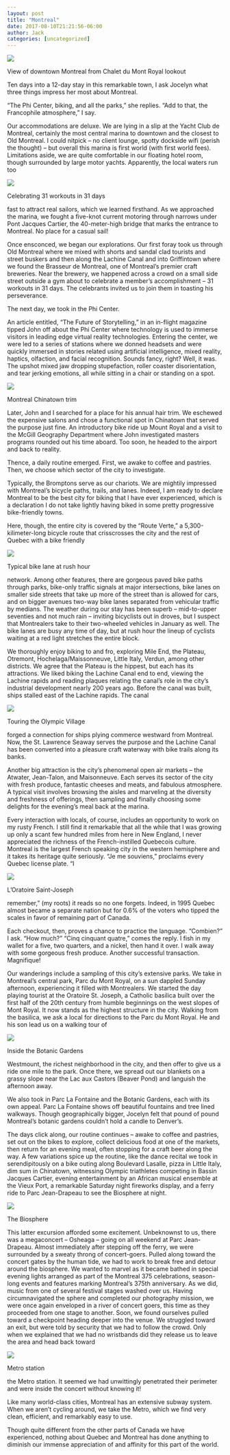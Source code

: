 ```yaml
---
layout: post
title: "Montreal"
date: 2017-08-10T21:21:56-06:00
author: Jack
categories: [uncategorized]
---
```


[![](http://windleblo.com/wp-content/uploads/2017/08/IMG_4452-300x225.jpg)](/wp-content/uploads/2017/08/IMG_4452.jpg)

View of downtown Montreal from Chalet du Mont Royal lookout

Ten days into a 12-day stay in this remarkable town, I ask Jocelyn what three things impress her most about Montreal.

“The Phi Center, biking, and all the parks,” she replies. “Add to that, the Francophile atmosphere,” I say.

Our accommodations are deluxe. We are lying in a slip at the Yacht Club de Montreal, certainly the most central marina to downtown and the closest to Old Montreal. I could nitpick – no client lounge, spotty dockside wifi (perish the thought) – but overall this marina is first world (with first world fees). Limitations aside, we are quite comfortable in our floating hotel room, though surrounded by large motor yachts. Apparently, the local waters run too

[![](http://windleblo.com/wp-content/uploads/2017/08/IMG_4418-e1502132418862-225x300.jpg)](/wp-content/uploads/2017/08/IMG_4418-e1502132418862.jpg)

Celebrating 31 workouts in 31 days

fast to attract real sailors, which we learned firsthand. As we approached the marina, we fought a five-knot current motoring through narrows under Pont Jacques Cartier, the 40-meter-high bridge that marks the entrance to Montreal. No place for a casual sail!

Once ensconced, we began our explorations. Our first foray took us through Old Montreal where we mixed with shorts and sandal clad tourists and street buskers and then along the Lachine Canal and into Griffintown where we found the Brasseur de Montreal, one of Montreal’s premier craft breweries. Near the brewery, we happened across a crowd on a small side street outside a gym about to celebrate a member’s accomplishment – 31 workouts in 31 days. The celebrants invited us to join them in toasting his perseverance.

The next day, we took in the Phi Center.

An article entitled, “The Future of Storytelling,” in an in-flight magazine tipped John off about the Phi Center where technology is used to immerse visitors in leading edge virtual reality technologies. Entering the center, we were led to a series of stations where we donned headsets and were quickly immersed in stories related using artificial intelligence, mixed reality, haptics, olfaction, and facial recognition. Sounds fancy, right? Well, it was. The upshot mixed jaw dropping stupefaction, roller coaster disorientation, and tear jerking emotions, all while sitting in a chair or standing on a spot.

[![](http://windleblo.com/wp-content/uploads/2017/08/IMG_4443-e1502132559820-225x300.jpg)](/wp-content/uploads/2017/08/IMG_4443-e1502132559820.jpg)

Montreal Chinatown trim

Later, John and I searched for a place for his annual hair trim. We eschewed the expensive salons and chose a functional spot in Chinatown that served the purpose just fine. An introductory bike ride up Mount Royal and a visit to the McGill Geography Department where John investigated masters programs rounded out his time aboard. Too soon, he headed to the airport and back to reality.

Thence, a daily routine emerged. First, we awake to coffee and pastries. Then, we choose which sector of the city to investigate.

Typically, the Bromptons serve as our chariots. We are mightily impressed with Montreal’s bicycle paths, trails, and lanes. Indeed, I am ready to declare Montreal to be the best city for biking that I have ever experienced, which is a declaration I do not take lightly having biked in some pretty progressive bike-friendly towns.

Here, though, the entire city is covered by the “Route Verte,” a 5,300-kilimeter-long bicycle route that crisscrosses the city and the rest of Quebec with a bike friendly

[![](http://windleblo.com/wp-content/uploads/2017/08/IMG_4571-e1502415943269-225x300.jpg)](/wp-content/uploads/2017/08/IMG_4571-e1502415943269.jpg)

Typical bike lane at rush hour

network. Among other features, there are gorgeous paved bike paths through parks, bike-only traffic signals at major intersections, bike lanes on smaller side streets that take up more of the street than is allowed for cars, and on bigger avenues two-way bike lanes separated from vehicular traffic by medians. The weather during our stay has been superb – mid-to-upper seventies and not much rain – inviting bicyclists out in droves, but I suspect that Montrealers take to their two-wheeled vehicles in January as well. The bike lanes are busy any time of day, but at rush hour the lineup of cyclists waiting at a red light stretches the entire block.

We thoroughly enjoy biking to and fro, exploring Mile End, the Plateau, Otremont, Hochelaga/Maissonneuve, Little Italy, Verdun, among other districts. We agree that the Plateau is the hippest, but each has its attractions. We liked biking the Lachine Canal end to end, viewing the Lachine rapids and reading plaques relating the canal’s role in the city’s industrial development nearly 200 years ago. Before the canal was built, ships stalled east of the Lachine rapids. The canal

[![](http://windleblo.com/wp-content/uploads/2017/08/IMG_4455-e1502132666133-225x300.jpg)](/wp-content/uploads/2017/08/IMG_4455-e1502132666133.jpg)

Touring the Olympic Village

forged a connection for ships plying commerce westward from Montreal. Now, the St. Lawrence Seaway serves the purpose and the Lachine Canal has been converted into a pleasure craft waterway with bike trails along its banks.

Another big attraction is the city’s phenomenal open air markets – the Atwater, Jean-Talon, and Maisonneuve. Each serves its sector of the city with fresh produce, fantastic cheeses and meats, and fabulous atmosphere. A typical visit involves browsing the aisles and marveling at the diversity and freshness of offerings, then sampling and finally choosing some delights for the evening’s meal back at the marina.

Every interaction with locals, of course, includes an opportunity to work on my rusty French. I still find it remarkable that all the while that I was growing up only a scant few hundred miles from here in New England, I never appreciated the richness of the French-instilled Quebecois culture. Montreal is the largest French speaking city in the western hemisphere and it takes its heritage quite seriously. “Je me souviens,” proclaims every Quebec license plate. “I

[![](http://windleblo.com/wp-content/uploads/2017/08/IMG_4522-e1502133076705-225x300.jpg)](/wp-content/uploads/2017/08/IMG_4522-e1502133076705.jpg)

L’Oratoire Saint-Joseph

remember,” (my roots) it reads so no one forgets. Indeed, in 1995 Quebec almost became a separate nation but for 0.6% of the voters who tipped the scales in favor of remaining part of Canada.

Each checkout, then, proves a chance to practice the language. “Combien?” I ask. “How much?” “Cinq cinquant quatre,” comes the reply. I fish in my wallet for a five, two quarters, and a nickel, then hand it over. I walk away with some gorgeous fresh produce. Another successful transaction. Magnifique!

Our wanderings include a sampling of this city’s extensive parks. We take in Montreal’s central park, Parc du Mont Royal, on a sun dappled Sunday afternoon, experiencing it filled with Montrealers. We started the day playing tourist at the Oratoire St. Joseph, a Catholic basilica built over the first half of the 20th century from humble beginnings on the west slopes of Mont Royal. It now stands as the highest structure in the city. Walking from the basilica, we ask a local for directions to the Parc du Mont Royal. He and his son lead us on a walking tour of

[![](http://windleblo.com/wp-content/uploads/2017/08/IMG_4465-e1502132713774-225x300.jpg)](/wp-content/uploads/2017/08/IMG_4465-e1502132713774.jpg)

Inside the Botanic Gardens

Westmount, the richest neighborhood in the city, and then offer to give us a ride one mile to the park. Once there, we spread out our blankets on a grassy slope near the Lac aux Castors (Beaver Pond) and languish the afternoon away.

We also took in Parc La Fontaine and the Botanic Gardens, each with its own appeal. Parc La Fontaine shows off beautiful fountains and tree lined walkways. Though geographically bigger, Jocelyn felt that pound of pound Montreal’s botanic gardens couldn’t hold a candle to Denver’s.

The days click along, our routine continues – awake to coffee and pastries, set out on the bikes to explore, collect delicious food at one of the markets, then return for an evening meal, often stopping for a craft beer along the way. A few variations spice up the routine, like the dance recital we took in serendipitously on a bike outing along Boulevard Lasalle, pizza in Little Italy, dim sum in Chinatown, witnessing Olympic triathletes competing in Bassin Jacques Cartier, evening entertainment by an African musical ensemble at the Vieux Port, a remarkable Saturday night fireworks display, and a ferry ride to Parc Jean-Drapeau to see the Biosphere at night.

[![](http://windleblo.com/wp-content/uploads/2017/08/IMG_4484-300x225.jpg)](/wp-content/uploads/2017/08/IMG_4484.jpg)

The Biosphere

This latter excursion afforded some excitement. Unbeknownst to us, there was a megaconcert – Osheaga – going on all weekend at Parc Jean-Drapeau. Almost immediately after stepping off the ferry, we were surrounded by a sweaty throng of concert-goers. Pulled along toward the concert gates by the human tide, we had to work to break free and detour around the biosphere. We wanted to marvel as it became bathed in special evening lights arranged as part of the Montreal 375 celebrations, season-long events and features marking Montreal’s 375th anniversary. As we did, music from one of several festival stages washed over us. Having circumnavigated the sphere and completed our photography mission, we were once again enveloped in a river of concert goers, this time as they proceeded from one stage to another. Soon, we found ourselves pulled toward a checkpoint heading deeper into the venue. We struggled toward an exit, but were told by security that we had to follow the crowd. Only when we explained that we had no wristbands did they release us to leave the area and head back toward

[![](http://windleblo.com/wp-content/uploads/2017/08/IMG_4545-300x225.jpg)](/wp-content/uploads/2017/08/IMG_4545.jpg)

Metro station

the Metro station. It seemed we had unwittingly penetrated their perimeter and were inside the concert without knowing it!

Like many world-class cities, Montreal has an extensive subway system. When we aren’t cycling around, we take the Metro, which we find very clean, efficient, and remarkably easy to use.

Though quite different from the other parts of Canada we have experienced, nothing about Quebec and Montreal has done anything to diminish our immense appreciation of and affinity for this part of the world.